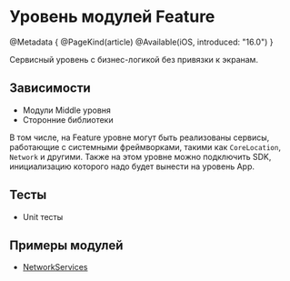 # Уровень модулей Feature

@Metadata {
    @PageKind(article)
    @Available(iOS, introduced: "16.0")
}

Сервисный уровень с бизнес-логикой без привязки к экранам.

## Зависимости

- Модули Middle уровня
- Сторонние библиотеки

В том числе, на Feature уровне могут быть реализованы сервисы, работающие с системными фреймворками, такими как `CoreLocation`, `Network` и другими.
Также на этом уровне можно подключить SDK, инициализацию которого надо будет вынести на уровень App.

## Тесты

- Unit тесты

## Примеры модулей
- [NetworkServices](Modules/Feature/NetworkServices/README.md)
